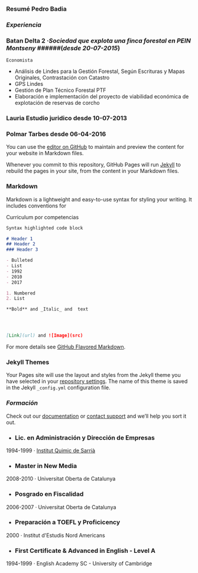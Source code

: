 ### Resumé Pedro Badia


### _Experiencia_

### **Batan Delta 2** ·_Sociedad que explota una finca forestal en PEIN Montseny_ ######(_desde 20-07-2015_)

`Economista` 

- Análisis de Lindes para la Gestión Forestal, Según Escrituras y Mapas Originales, Contrastación con Catastro
- GPS Lindes
- Gestión de Plan Técnico Forestal PTF
- Elaboración e implementación del proyecto de viabilidad económica de explotación de reservas de corcho


 	
### Lauria Estudio juridico desde 10-07-2013 

### Polmar Tarbes 	desde  06-04-2016 	

You can use the [editor on GitHub](https://github.com/economistas/github.io/edit/master/index.md) to maintain and preview the content for your website in Markdown files.

Whenever you commit to this repository, GitHub Pages will run [Jekyll](https://jekyllrb.com/) to rebuild the pages in your site, from the content in your Markdown files.

### Markdown

Markdown is a lightweight and easy-to-use syntax for styling your writing. It includes conventions for

Curriculum por competencias

```markdown
Syntax highlighted code block

# Header 1
## Header 2
### Header 3

- Bulleted
- List
- 1992
- 2010
- 2017

1. Numbered
2. List

**Bold** and _Italic_ and  text




[Link](url) and ![Image](src)
```

For more details see [GitHub Flavored Markdown](https://guides.github.com/features/mastering-markdown/).



### Jekyll Themes

Your Pages site will use the layout and styles from the Jekyll theme you have selected in your [repository settings](https://github.com/economistas/github.io/settings). The name of this theme is saved in the Jekyll `_config.yml` configuration file.

### _Formación_

Check out our [documentation](https://help.github.com/categories/github-pages-basics/) or [contact support](https://github.com/contact) and we’ll help you sort it out.

- ### **Lic. en Administración y Dirección de Empresas**
1994-1999 · [Institut Quimic de Sarrià](http://www.iqs.edu/es/grados-ade/grado-ade)

- ### **Master in New Media**
2008-2010 · Universitat Oberta de Catalunya

- ### **Posgrado en Fiscalidad**
2006-2007 · Universitat Oberta de Catalunya

- ### **Preparación a TOEFL y Proficicency**
2000 · Institut d'Estudis Nord Americans

- ### **First Certificate & Advanced in English** - Level A
1994-1999 · English Academy SC - University of Cambridge

